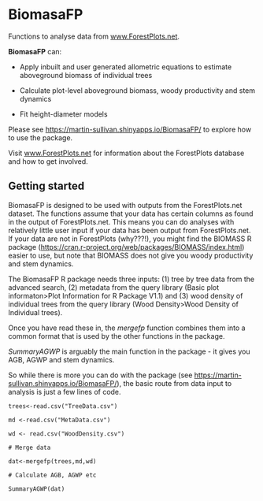 # BiomasaFP
Functions to analyse data from www.ForestPlots.net.

**BiomasaFP** can:

* Apply inbuilt and user generated allometric equations to estimate aboveground biomass of individual trees

* Calculate plot-level aboveground biomass, woody productivity and stem dynamics

* Fit height-diameter models

Please see https://martin-sullivan.shinyapps.io/BiomasaFP/ to explore how to use the package.

Visit www.ForestPlots.net for information about the ForestPlots database and how to get involved.

## Getting started
BiomasaFP is designed to be used with outputs from the ForestPlots.net dataset. The functions assume that your data has certain columns as found in the output of ForestPlots.net. This means you can do analyses with relatively little user input if your data has been output from ForestPlots.net. If your data are not in ForestPlots (why???!), you might find the BIOMASS R package (https://cran.r-project.org/web/packages/BIOMASS/index.html) easier to use, but note that BIOMASS does not give you woody productivity and stem dynamics.

The BiomasaFP R package needs three inputs: (1) tree by tree data from the advanced search, (2) metadata from the query library (Basic plot informaton>Plot Information for R Package V1.1) and (3) wood density of individual trees from the query library (Wood Density>Wood Density of Individual trees).

Once you have read these in, the *mergefp* function combines them into a common format that is used by the other functions in the package.

*SummaryAGWP* is arguably the main function in the package - it gives you AGB, AGWP and stem dynamics.

So while there is more you can do with the package (see https://martin-sullivan.shinyapps.io/BiomasaFP/), the basic route from data input to analysis is just a few lines of code.


`trees<-read.csv("TreeData.csv")`

`md <-read.csv("MetaData.csv")`

`wd <- read.csv("WoodDensity.csv")`

`# Merge data`

`dat<-mergefp(trees,md,wd)`

`# Calculate AGB, AGWP etc`

`SummaryAGWP(dat)`



